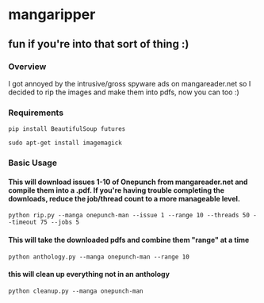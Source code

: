 # mangaripper

## fun if you're into that sort of thing :)

### Overview
I got annoyed by the intrusive/gross spyware ads on mangareader.net so I decided to rip the 
images and make them into pdfs, now you can too :)

### Requirements
```pip install BeautifulSoup futures```

```sudo apt-get install imagemagick```

### Basic Usage

#### This will download issues 1-10 of Onepunch from mangareader.net and compile them into a .pdf. If you're having trouble completing the downloads, reduce the job/thread count to a more manageable level.
```python rip.py --manga onepunch-man --issue 1 --range 10 --threads 50 --timeout 75 --jobs 5```

#### This will take the downloaded pdfs and combine them "range" at a time
```python anthology.py --manga onepunch-man --range 10```

#### this will clean up everything not in an anthology
```python cleanup.py --manga onepunch-man```